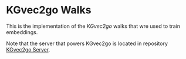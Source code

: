 # KGvec2go Walks
This is the implementation of the *KGvec2go* walks that wre used to train embeddings.

Note that the server that powers KGvec2go is located in repository 
<a href="">KGvec2go Server</a>. 